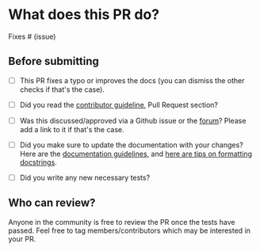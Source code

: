 # What does this PR do?

<!--
Congratulations! You've made it this far! You're not quite done yet though.

Once merged, your PR is going to appear in the release notes with the title you set, so make sure it's a great title that fully reflects the extent of your awesome contribution.

Then, please replace this with a description of the change and which issue is fixed (if applicable). Please also include relevant motivation and context. List any dependencies (if any) that are required for this change.

Once you're done, someone will review your PR shortly (see the section "Who can review?" below to tag some potential reviewers). They may suggest changes to make the code even better. If no one reviewed your PR after a week has passed, don't hesitate to post a new comment @-mentioning the same persons---sometimes notifications get lost.
-->

<!-- Remove if not applicable -->

Fixes # (issue)


## Before submitting
- [ ] This PR fixes a typo or improves the docs (you can dismiss the other checks if that's the case).
- [ ] Did you read the [contributor guideline](https://github.com/huggingface/transformers/blob/master/CONTRIBUTING.md#start-contributing-pull-requests),
      Pull Request section?
- [ ] Was this discussed/approved via a Github issue or the [forum](https://discuss.huggingface.co/)? Please add a link
      to it if that's the case.
- [ ] Did you make sure to update the documentation with your changes? Here are the
      [documentation guidelines](https://github.com/huggingface/transformers/tree/master/docs), and
      [here are tips on formatting docstrings](https://github.com/huggingface/transformers/tree/master/docs#writing-source-documentation).
- [ ] Did you write any new necessary tests?


## Who can review?

Anyone in the community is free to review the PR once the tests have passed. Feel free to tag
members/contributors which may be interested in your PR.

<!-- Your PR will be replied to more quickly if you can figure out the right person to tag with @

 If you know how to use git blame, that is the easiest way, otherwise, here is a rough guide of **who to tag**.
 Please tag fewer than 3 people.

Models:

 albert, bert, xlm: @LysandreJik
 blenderbot, bart, marian, pegasus, encoderdecoder, longformer, reformer, t5, transfoxl, xlnet: @patrickvonplaten
 fsmt: @stas00
 funnel: @sgugger
 gpt2: @patrickvonplaten, @LysandreJik
 rag: @patrickvonplaten, @lhoestq
 tensorflow: @jplu

Library:

 benchmarks: @patrickvonplaten
 deepspeed: @stas00
 ray/raytune: @richardliaw, @amogkam
 text generation: @patrickvonplaten
 tokenizers: @n1t0
 trainer: @sgugger

Documentation: @sgugger

HF projects:

 nlp datasets: [different repo](https://github.com/huggingface/nlp)
 rust tokenizers: [different repo](https://github.com/huggingface/tokenizers)

Examples:

 maintained examples (not research project or legacy): @sgugger, @patil-suraj
 research_projects/bert-loses-patience: @JetRunner
 research_projects/distillation: @VictorSanh

 -->
